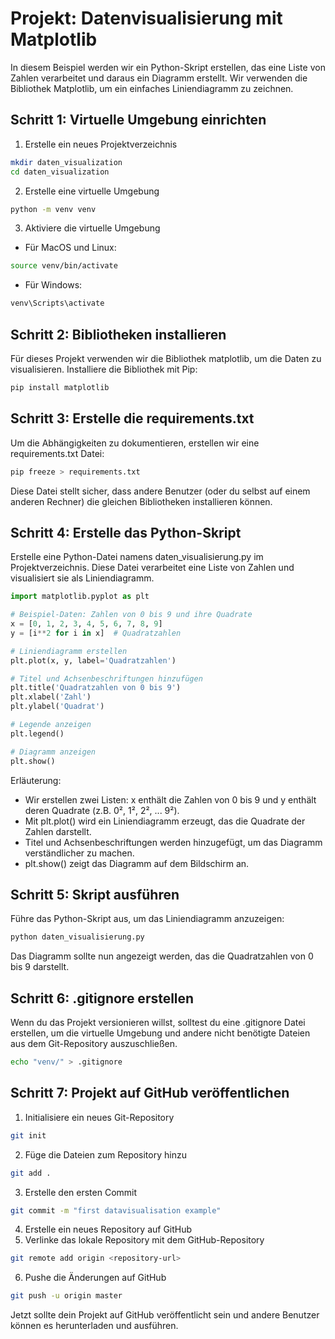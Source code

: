 # Projekt: Datenvisualisierung mit Matplotlib
In diesem Beispiel werden wir ein Python-Skript erstellen, das eine Liste von Zahlen verarbeitet und daraus ein Diagramm erstellt. Wir verwenden die Bibliothek Matplotlib, um ein einfaches Liniendiagramm zu zeichnen.
## Schritt 1: Virtuelle Umgebung einrichten
1. Erstelle ein neues Projektverzeichnis
```bash
mkdir daten_visualization
cd daten_visualization
```
2. Erstelle eine virtuelle Umgebung
```bash
python -m venv venv
```
3. Aktiviere die virtuelle Umgebung
- Für MacOS und Linux:
```bash
source venv/bin/activate
```
- Für Windows:
```bash
venv\Scripts\activate
```
## Schritt 2: Bibliotheken installieren
Für dieses Projekt verwenden wir die Bibliothek matplotlib, um die Daten zu visualisieren. Installiere die Bibliothek mit Pip:
```bash
pip install matplotlib
```
## Schritt 3: Erstelle die requirements.txt
Um die Abhängigkeiten zu dokumentieren, erstellen wir eine requirements.txt Datei:
```bash
pip freeze > requirements.txt
```
Diese Datei stellt sicher, dass andere Benutzer (oder du selbst auf einem anderen Rechner) die gleichen Bibliotheken installieren können.
## Schritt 4: Erstelle das Python-Skript
Erstelle eine Python-Datei namens daten_visualisierung.py im Projektverzeichnis. Diese Datei verarbeitet eine Liste von Zahlen und visualisiert sie als Liniendiagramm.
```python
import matplotlib.pyplot as plt

# Beispiel-Daten: Zahlen von 0 bis 9 und ihre Quadrate
x = [0, 1, 2, 3, 4, 5, 6, 7, 8, 9]
y = [i**2 for i in x]  # Quadratzahlen

# Liniendiagramm erstellen
plt.plot(x, y, label='Quadratzahlen')

# Titel und Achsenbeschriftungen hinzufügen
plt.title('Quadratzahlen von 0 bis 9')
plt.xlabel('Zahl')
plt.ylabel('Quadrat')

# Legende anzeigen
plt.legend()

# Diagramm anzeigen
plt.show()
```
Erläuterung:
- Wir erstellen zwei Listen: x enthält die Zahlen von 0 bis 9 und y enthält deren Quadrate (z.B. 0², 1², 2², ... 9²).
- Mit plt.plot() wird ein Liniendiagramm erzeugt, das die Quadrate der Zahlen darstellt.
- Titel und Achsenbeschriftungen werden hinzugefügt, um das Diagramm verständlicher zu machen.
- plt.show() zeigt das Diagramm auf dem Bildschirm an.
## Schritt 5: Skript ausführen
Führe das Python-Skript aus, um das Liniendiagramm anzuzeigen:
```bash
python daten_visualisierung.py
```
Das Diagramm sollte nun angezeigt werden, das die Quadratzahlen von 0 bis 9 darstellt.
## Schritt 6: .gitignore erstellen
Wenn du das Projekt versionieren willst, solltest du eine .gitignore Datei erstellen, um die virtuelle Umgebung und andere nicht benötigte Dateien aus dem Git-Repository auszuschließen.
```bash
echo "venv/" > .gitignore
```
## Schritt 7: Projekt auf GitHub veröffentlichen
1. Initialisiere ein neues Git-Repository
```bash
git init
```
2. Füge die Dateien zum Repository hinzu
```bash
git add .
```
3. Erstelle den ersten Commit
```bash
git commit -m "first datavisualisation example"
```
4. Erstelle ein neues Repository auf GitHub
5. Verlinke das lokale Repository mit dem GitHub-Repository
```bash
git remote add origin <repository-url>
```
6. Pushe die Änderungen auf GitHub
```bash
git push -u origin master
```
Jetzt sollte dein Projekt auf GitHub veröffentlicht sein und andere Benutzer können es herunterladen und ausführen.
